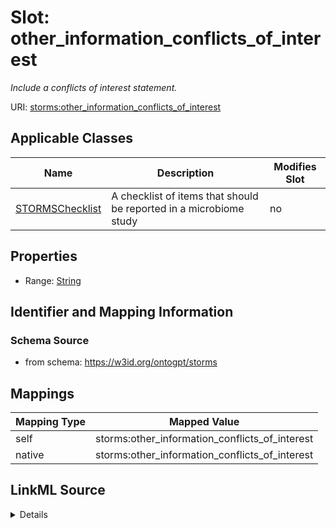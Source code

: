 

# Slot: other_information_conflicts_of_interest


_Include a conflicts of interest statement._



URI: [storms:other_information_conflicts_of_interest](http://w3id.org/ontogpt/storms/other_information_conflicts_of_interest)



<!-- no inheritance hierarchy -->





## Applicable Classes

| Name | Description | Modifies Slot |
| --- | --- | --- |
| [STORMSChecklist](STORMSChecklist.md) | A checklist of items that should be reported in a microbiome study |  no  |







## Properties

* Range: [String](String.md)





## Identifier and Mapping Information







### Schema Source


* from schema: https://w3id.org/ontogpt/storms




## Mappings

| Mapping Type | Mapped Value |
| ---  | ---  |
| self | storms:other_information_conflicts_of_interest |
| native | storms:other_information_conflicts_of_interest |




## LinkML Source

<details>
```yaml
name: other_information_conflicts_of_interest
description: Include a conflicts of interest statement.
from_schema: https://w3id.org/ontogpt/storms
rank: 1000
alias: other_information_conflicts_of_interest
owner: STORMSChecklist
domain_of:
- STORMSChecklist
slot_group: other_information
range: string

```
</details>